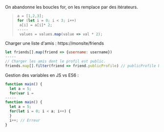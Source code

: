 On abandonne les boucles for, on les remplace par des itérateurs.
> ```  javascript
> a = [1,2,3];
> for (let i = 0; i < 3; i++)
>  a[i] = a[i]* 2;
> -----
>  values = values.map(value => val * 2);
>  ```

Charger une liste d'amis : https://monsite/friends

``` javascript
let friends[].map(friend => {username: username})
-----
// Charger les amis dont le profil est public.
friends.map[].filter(friend => friend.publicProfile) // publicProfile booléen
```

Gestion des variables en JS vs ES6 :
``` javascript
function main() {
  let a = 5;
  for(var i =
-----
function main() {
  let a = 5;
  for(let i = 0; i < a; i++) {
  }
  i++; // Erreur
}
```
<!--stackedit_data:
eyJoaXN0b3J5IjpbLTg1NTczNzU1NiwtNzA4ODA3MDI5XX0=
-->